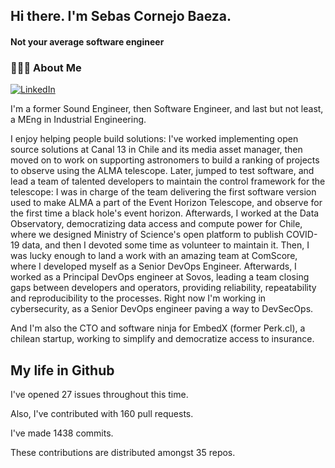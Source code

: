 <h2> Hi there.  I'm Sebas Cornejo Baeza.</h2>
<h4> Not your average software engineer</h4>
<h3> 👨🏻‍💻 About Me </h3>
<a href="http://linkedin.com/in/sebastian-cornejo-baeza/"><img alt="LinkedIn" src="https://img.shields.io/badge/Sebas%20Cornejo%20-informational?style=appveyor&logo=linkedin"></a>


I'm a former Sound Engineer, then Software Engineer, and last but not least, a MEng in Industrial Engineering.
 
I enjoy helping people build solutions: I've worked implementing open source solutions at Canal 13 in Chile and its 
media asset manager, then moved on to work on supporting astronomers to build a ranking of projects to observe using the
ALMA telescope. Later, jumped to test software, and lead a team of talented developers to maintain the control 
framework for the telescope: I was in charge of the team delivering the first software version used to make ALMA a part of the 
Event Horizon Telescope, and observe for the first time a black hole's event horizon.
Afterwards, I worked at the Data Observatory, democratizing data access and compute power for Chile, where 
we designed Ministry of Science's open platform to publish COVID-19 data, and then I devoted some time as volunteer to maintain it.
Then, I was lucky enough to land a work with an amazing team at ComScore, where I developed myself as a Senior DevOps Engineer.
Afterwards, I worked as a Principal DevOps engineer at Sovos, leading a team closing gaps between developers and operators, providing
reliability, repeatability and reproducibility to the processes.
Right now I'm working in cybersecurity, as a Senior DevOps engineer paving a way to DevSecOps.

And I'm also the CTO and software ninja for EmbedX (former Perk.cl), a chilean startup, working to simplify and democratize access to insurance.

<h2> My life in Github </h2>

I've opened 27 issues throughout this time.

Also, I've contributed with 160 pull requests.

I've made 1438 commits.

These contributions are distributed amongst 35 repos.

